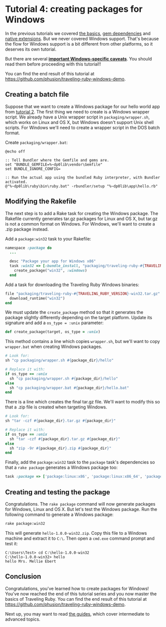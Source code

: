 # Tutorial 4: creating packages for Windows

In the previous tutorials we covered [the basics](TUTORIAL-1.md), [gem dependencies](TUTORIAL-2.md) and [native extensions](TUTORIAL-3.md). But we never covered Windows support. That's because the flow for Windows support is a bit different from other platforms, so it deserves its own tutorial.

But there are several [**important Windows-specific caveats**](README.md#caveats). You should read them before proceeding with this tutorial!!

You can find the end result of this tutorial at https://github.com/phusion/traveling-ruby-windows-demo.

## Creating a batch file

Suppose that we want to create a Windows package for our hello world app from [tutorial 2](TUTORIAL-2.md). The first thing we need to create is a Windows wrapper script. We already have a Unix wrapper script in `packaging/wrapper.sh`, which works on Linux and OS X, but Windows doesn't support Unix shell scripts. For Windows we'll need to create a wrapper script in the DOS batch format.

Create `packaging/wrapper.bat`:

```Batch
@echo off

:: Tell Bundler where the Gemfile and gems are.
set "BUNDLE_GEMFILE=%~dp0lib\vendor\Gemfile"
set BUNDLE_IGNORE_CONFIG=

:: Run the actual app using the bundled Ruby interpreter, with Bundler activated.
@"%~dp0lib\ruby\bin\ruby.bat" -rbundler/setup "%~dp0lib\app\hello.rb"
```

## Modifying the Rakefile

The next step is to add a Rake task for creating the Windows package. The Rakefile currently generates tar.gz packages for Linux and OS X, but tar.gz is not a common format on Windows. For Windows, we'll want to create a .zip package instead.

Add a `package:win32` task to your Rakefile:

```Ruby
namespace :package do
  ...

  desc "Package your app for Windows x86"
  task :win32 => [:bundle_install, "packaging/traveling-ruby-#{TRAVELING_RUBY_VERSION}-win32.tar.gz"] do
    create_package("win32", :windows)
  end
```

Add a task for downloading the Traveling Ruby Windows binaries:

```Ruby
file "packaging/traveling-ruby-#{TRAVELING_RUBY_VERSION}-win32.tar.gz" do
  download_runtime("win32")
end
```

We must update the `create_package` method so that it generates the package slightly differently depending on the target platform. Update its signature and add a `os_type = :unix` parameter:

```Ruby
def create_package(target, os_type = :unix)
```

This method contains a line which copies `wrapper.sh`, but we'll want to copy `wrapper.bat` when creating Windows packages. 

```Ruby
# Look for:
sh "cp packaging/wrapper.sh #{package_dir}/hello"

# Replace it with:
if os_type == :unix
  sh "cp packaging/wrapper.sh #{package_dir}/hello"
else
  sh "cp packaging/wrapper.bat #{package_dir}/hello.bat"
end
```

There is a line which creates the final tar.gz file. We'll want to modify this so that a .zip file is created when targeting Windows.

```Ruby
# Look for:
sh "tar -czf #{package_dir}.tar.gz #{package_dir}"

# Replace it with:
if os_type == :unix
  sh "tar -czf #{package_dir}.tar.gz #{package_dir}"
else
  sh "zip -9r #{package_dir}.zip #{package_dir}"
end
```

Finally, add the `package:win32` task to the `package` task's dependencies so that a `rake package` generates a Windows package too:

```Ruby
task :package => ['package:linux:x86', 'package:linux:x86_64', 'package:osx', 'package:win32']
```

## Creating and testing the package

Congratulations. The `rake package` command will now generate packages for Windows, Linux and OS X. But let's test the Windows package. Run the following command to generate a Windows package:

```Bash
rake package:win32
```

This will generate `hello-1.0.0-win32.zip`. Copy this file to a Windows machine and extract it to `C:\`. Then open a `cmd.exe` command prompt and test it:

```
C:\Users\Test> cd C:\hello-1.0.0-win32
C:\hello-1.0.0-win32> hello
hello Mrs. Mellie Ebert
```

## Conclusion

Congratulations, you've learned how to create packages for Windows! You've now reached the end of this tutorial series and you now master the basics of Traveling Ruby. You can find the end result of this tutorial at https://github.com/phusion/traveling-ruby-windows-demo.

Next up, you may want to read [the guides](README.md#getting-started), which cover intermediate to advanced topics.
